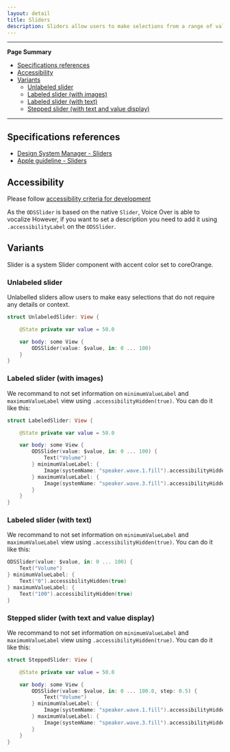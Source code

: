 ```yaml
---
layout: detail
title: Sliders
description: Sliders allow users to make selections from a range of values.
---
```


---

**Page Summary**

* [Specifications references](#specifications-references)
* [Accessibility](#accessibility)
* [Variants](#variants)
  * [Unlabeled slider](#unlabeled-slider)
  * [Labeled slider (with images)](#labeled-slider-with-images)
  * [Labeled slider (with text)](#labeled-slider-with-images)
  * [Stepped slider (with text and value display)](#stepped-sslider-with-text-and-value-display)
  
---

## Specifications references

- [Design System Manager - Sliders](https://system.design.orange.com/0c1af118d/p/7559da-sliders/b/253eea)
- [Apple guideline - Sliders](https://developer.apple.com/design/human-interface-guidelines/components/selection-and-input/sliders)

## Accessibility

Please follow [accessibility criteria for development](https://a11y-guidelines.orange.com/en/mobile/ios/)

As the `ODSSlider` is based on the native `Slider`, Voice Over is able to vocalize 
However, if you want to set a description you need to add it using `.accessibilityLabel` on the `ODSSlider`.

## Variants

Slider is a system Slider component with accent color set to coreOrange.

### Unlabeled slider

Unlabelled sliders allow users to make easy selections that do not require any details or context.

```swift
struct UnlabeledSlider: View {

    @State private var value = 50.0

    var body: some View {
        ODSSlider(value: $value, in: 0 ... 100)
    }
}
```

### Labeled slider (with images)

We recommand to not set information on `minimumValueLabel` and `maximumValueLabel` view using `.accessibilityHidden(true)`. You can do it like this:

```swift
struct LabeledSlider: View {

    @State private var value = 50.0

    var body: some View {
        ODSSlider(value: $value, in: 0 ... 100) {
            Text("Volume")
        } minimumValueLabel: {
            Image(systemName: "speaker.wave.1.fill").accessibilityHidden(true)
        } maximumValueLabel: {
            Image(systemName: "speaker.wave.3.fill").accessibilityHidden(true)
        }
    }
}
``` 

### Labeled slider (with text)

We recommand to not set information on `minimumValueLabel` and `maximumValueLabel` view using `.accessibilityHidden(true)`. You can do it like this:

```swift
ODSSlider(value: $value, in: 0 ... 100) {
    Text("Volume")
} minimumValueLabel: {
    Text("0").accessibilityHidden(true)
} maximumValueLabel: {
    Text("100").accessibilityHidden(true)
}
``` 

### Stepped slider (with text and value display)

We recommand to not set information on `minimumValueLabel` and `maximumValueLabel` view using `.accessibilityHidden(true)`. You can do it like this:

```swift
struct SteppedSlider: View {

    @State private var value = 50.0

    var body: some View {
        ODSSlider(value: $value, in: 0 ... 100.0, step: 0.5) {
            Text("Volume")
        } minimumValueLabel: {
            Image(systemName: "speaker.wave.1.fill").accessibilityHidden(true)
        } maximumValueLabel: {
            Image(systemName: "speaker.wave.3.fill").accessibilityHidden(true)
        }
    }
}
``` 
